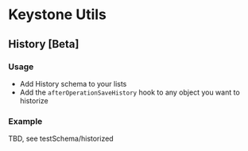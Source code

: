 # Keystone Utils

## History [Beta]

### Usage

- Add History schema to your lists
- Add the `afterOperationSaveHistory` hook to any object you want to historize

### Example

TBD, see testSchema/historized
